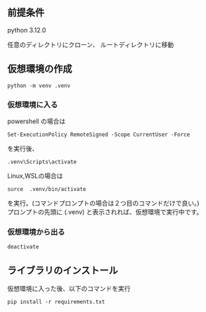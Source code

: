 ## 前提条件
python 3.12.0

任意のディレクトリにクローン、
ルートディレクトリに移動
## 仮想環境の作成

```
python -m venv .venv
```

### 仮想環境に入る

powershell の場合は

```
Set-ExecutionPolicy RemoteSigned -Scope CurrentUser -Force
```

を実行後、

```
.venv\Scripts\activate
```

Linux,WSLの場合は
```
surce  .venv/bin/activate
```


を実行。(コマンドプロンプトの場合は２つ目のコマンドだけで良い。)<br>
プロンプトの先頭に (.venv) と表示されれば、仮想環境で実行中です。<br>

### 仮想環境から出る

```
deactivate
```

## ライブラリのインストール

仮想環境に入った後、以下のコマンドを実行

```
pip install -r requirements.txt
```

